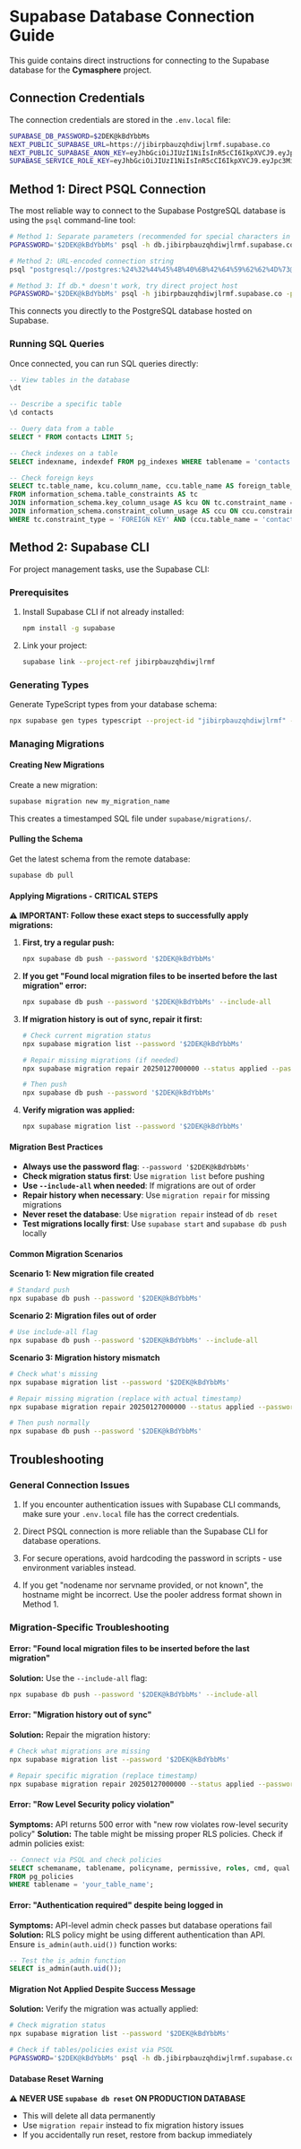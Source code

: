 # Supabase Database Connection Guide

This guide contains direct instructions for connecting to the Supabase database for the **Cymasphere** project.

## Connection Credentials

The connection credentials are stored in the `.env.local` file:

```bash
SUPABASE_DB_PASSWORD=$2DEK@kBdYbbMs
NEXT_PUBLIC_SUPABASE_URL=https://jibirpbauzqhdiwjlrmf.supabase.co
NEXT_PUBLIC_SUPABASE_ANON_KEY=eyJhbGciOiJIUzI1NiIsInR5cCI6IkpXVCJ9.eyJpc3MiOiJzdXBhYmFzZSIsInJlZiI6ImppYmlycGJhdXpxaGRpd2pscm1mIiwicm9sZSI6ImFub24iLCJpYXQiOjE3NDI1OTY5MTMsImV4cCI6MjA1ODE3MjkxM30.cMHSRI65LtYnbRxgJbm3sg9KoSHZa0_Pex2BiSEnEOM
SUPABASE_SERVICE_ROLE_KEY=eyJhbGciOiJIUzI1NiIsInR5cCI6IkpXVCJ9.eyJpc3MiOiJzdXBhYmFzZSIsInJlZiI6ImppYmlycGJhdXpxaGRpd2pscm1mIiwicm9sZSI6InNlcnZpY2Vfcm9sZSIsImlhdCI6MTc0MjU5NjkxMywiZXhwIjoyMDU4MTcyOTEzfQ.fcSI0_12Yczr2rg64r2Kgcv42CaOiTdxcpvHQQfgMvc
```

## Method 1: Direct PSQL Connection

The most reliable way to connect to the Supabase PostgreSQL database is using the `psql` command-line tool:

```bash
# Method 1: Separate parameters (recommended for special characters in password)
PGPASSWORD='$2DEK@kBdYbbMs' psql -h db.jibirpbauzqhdiwjlrmf.supabase.co -p 5432 -d postgres -U postgres

# Method 2: URL-encoded connection string
psql "postgresql://postgres:%24%32%44%45%4B%40%6B%42%64%59%62%62%4D%73@db.jibirpbauzqhdiwjlrmf.supabase.co:5432/postgres"

# Method 3: If db.* doesn't work, try direct project host
PGPASSWORD='$2DEK@kBdYbbMs' psql -h jibirpbauzqhdiwjlrmf.supabase.co -p 5432 -d postgres -U postgres
```

This connects you directly to the PostgreSQL database hosted on Supabase.

### Running SQL Queries

Once connected, you can run SQL queries directly:

```sql
-- View tables in the database
\dt

-- Describe a specific table
\d contacts

-- Query data from a table
SELECT * FROM contacts LIMIT 5;

-- Check indexes on a table
SELECT indexname, indexdef FROM pg_indexes WHERE tablename = 'contacts';

-- Check foreign keys
SELECT tc.table_name, kcu.column_name, ccu.table_name AS foreign_table_name, ccu.column_name AS foreign_column_name 
FROM information_schema.table_constraints AS tc 
JOIN information_schema.key_column_usage AS kcu ON tc.constraint_name = kcu.constraint_name 
JOIN information_schema.constraint_column_usage AS ccu ON ccu.constraint_name = tc.constraint_name 
WHERE tc.constraint_type = 'FOREIGN KEY' AND (ccu.table_name = 'contacts' OR tc.table_name = 'contacts');
```

## Method 2: Supabase CLI

For project management tasks, use the Supabase CLI:

### Prerequisites

1. Install Supabase CLI if not already installed:
   ```bash
   npm install -g supabase
   ```

2. Link your project:
   ```bash
   supabase link --project-ref jibirpbauzqhdiwjlrmf
   ```

### Generating Types

Generate TypeScript types from your database schema:

```bash
npx supabase gen types typescript --project-id "jibirpbauzqhdiwjlrmf" --schema public > database.types.ts
```

### Managing Migrations

#### Creating New Migrations

Create a new migration:

```bash
supabase migration new my_migration_name
```

This creates a timestamped SQL file under `supabase/migrations/`.

#### Pulling the Schema

Get the latest schema from the remote database:

```bash
supabase db pull
```

#### Applying Migrations - CRITICAL STEPS

**⚠️ IMPORTANT: Follow these exact steps to successfully apply migrations:**

1. **First, try a regular push:**
   ```bash
   npx supabase db push --password '$2DEK@kBdYbbMs'
   ```

2. **If you get "Found local migration files to be inserted before the last migration" error:**
   ```bash
   npx supabase db push --password '$2DEK@kBdYbbMs' --include-all
   ```

3. **If migration history is out of sync, repair it first:**
   ```bash
   # Check current migration status
   npx supabase migration list --password '$2DEK@kBdYbbMs'
   
   # Repair missing migrations (if needed)
   npx supabase migration repair 20250127000000 --status applied --password '$2DEK@kBdYbbMs'
   
   # Then push
   npx supabase db push --password '$2DEK@kBdYbbMs'
   ```

4. **Verify migration was applied:**
   ```bash
   npx supabase migration list --password '$2DEK@kBdYbbMs'
   ```

#### Migration Best Practices

- **Always use the password flag**: `--password '$2DEK@kBdYbbMs'`
- **Check migration status first**: Use `migration list` before pushing
- **Use `--include-all` when needed**: If migrations are out of order
- **Repair history when necessary**: Use `migration repair` for missing migrations
- **Never reset the database**: Use `migration repair` instead of `db reset`
- **Test migrations locally first**: Use `supabase start` and `supabase db push` locally

#### Common Migration Scenarios

**Scenario 1: New migration file created**
```bash
# Standard push
npx supabase db push --password '$2DEK@kBdYbbMs'
```

**Scenario 2: Migration files out of order**
```bash
# Use include-all flag
npx supabase db push --password '$2DEK@kBdYbbMs' --include-all
```

**Scenario 3: Migration history mismatch**
```bash
# Check what's missing
npx supabase migration list --password '$2DEK@kBdYbbMs'

# Repair missing migration (replace with actual timestamp)
npx supabase migration repair 20250127000000 --status applied --password '$2DEK@kBdYbbMs'

# Then push normally
npx supabase db push --password '$2DEK@kBdYbbMs'
```

## Troubleshooting

### General Connection Issues

1. If you encounter authentication issues with Supabase CLI commands, make sure your `.env.local` file has the correct credentials.

2. Direct PSQL connection is more reliable than the Supabase CLI for database operations.

3. For secure operations, avoid hardcoding the password in scripts - use environment variables instead.

4. If you get "nodename nor servname provided, or not known", the hostname might be incorrect. Use the pooler address format shown in Method 1. 

### Migration-Specific Troubleshooting

#### Error: "Found local migration files to be inserted before the last migration"
**Solution:** Use the `--include-all` flag:
```bash
npx supabase db push --password '$2DEK@kBdYbbMs' --include-all
```

#### Error: "Migration history out of sync"
**Solution:** Repair the migration history:
```bash
# Check what migrations are missing
npx supabase migration list --password '$2DEK@kBdYbbMs'

# Repair specific migration (replace timestamp)
npx supabase migration repair 20250127000000 --status applied --password '$2DEK@kBdYbbMs'
```

#### Error: "Row Level Security policy violation"
**Symptoms:** API returns 500 error with "new row violates row-level security policy"
**Solution:** The table might be missing proper RLS policies. Check if admin policies exist:
```sql
-- Connect via PSQL and check policies
SELECT schemaname, tablename, policyname, permissive, roles, cmd, qual 
FROM pg_policies 
WHERE tablename = 'your_table_name';
```

#### Error: "Authentication required" despite being logged in
**Symptoms:** API-level admin check passes but database operations fail
**Solution:** RLS policy might be using different authentication than API. Ensure `is_admin(auth.uid())` function works:
```sql
-- Test the is_admin function
SELECT is_admin(auth.uid());
```

#### Migration Not Applied Despite Success Message
**Solution:** Verify the migration was actually applied:
```bash
# Check migration status
npx supabase migration list --password '$2DEK@kBdYbbMs'

# Check if tables/policies exist via PSQL
PGPASSWORD='$2DEK@kBdYbbMs' psql -h db.jibirpbauzqhdiwjlrmf.supabase.co -p 5432 -d postgres -U postgres -c "\dt"
```

#### Database Reset Warning
**⚠️ NEVER USE `supabase db reset` ON PRODUCTION DATABASE**
- This will delete all data permanently
- Use `migration repair` instead to fix migration history issues
- If you accidentally run reset, restore from backup immediately 